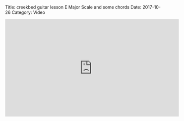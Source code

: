 Title: creekbed guitar lesson E Major Scale and some chords
Date: 2017-10-26
Category: Video

<iframe width="560" height="315" src="https://www.youtube.com/embed/7qvETTnmR4U" title="YouTube video player" frameborder="0" allow="accelerometer; autoplay; clipboard-write; encrypted-media; gyroscope; picture-in-picture" allowfullscreen></iframe>

